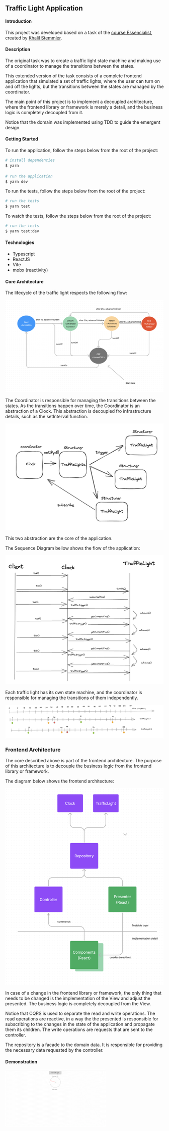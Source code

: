 ## Traffic Light Application

#### Introduction

This project was developed based on a task of the [course Essencialist](https://www.essentialist.dev), created by [Khalil Stemmler](https://github.com/stemmlerjs).

#### Description

The original task was to create a traffic light state machine and making use of a coordinator to manage the transitions between the states.

This extended version of the task consists of a complete frontend application that simulated a set of traffic lights, where the user can turn on and off the lights, but the transitions between the states are managed by the coordinator.

The main point of this project is to implement a decoupled architecture, where the frontend library or framework is merely a detail, and the business logic is completely decoupled from it.

Notice that the domain was implemented using TDD to guide the emergent design.

#### Getting Started

To run the application, follow the steps below from the root of the project:

```bash
# install dependencies
$ yarn

# run the application
$ yarn dev
```

To run the tests, follow the steps below from the root of the project:

```bash
# run the tests
$ yarn test
```

To watch the tests, follow the steps below from the root of the project:

```bash
# run the tests
$ yarn test:dev
```

#### Technologies

- Typescript
- ReactJS
- Vite
- mobx (reactivity)

#### Core Architecture

The lifecycle of the traffic light respects the following flow:

![state machine](./docs/statemachine.png)

The Coordinator is responsible for managing the transitions between the states. As the transitions happen over time, the Coordinator is an abstraction of a Clock. This abstraction is decoupled fro infrastructure details, such as the setInterval function.

![clock abstraction](./docs/clock.png)

This two abstraction are the core of the application.

The Sequence Diagram bellow shows the flow of the application:

![sequence diagram](./docs/sequence-diagram.png)

Each traffic light has its own state machine, and the coordinator is responsible for managing the transitions of them independently.

![timeline](./docs/timeline.png)

### Frontend Architecture

The core described above is part of the frontend architecture. The purpose of this architecture is to decouple the business logic from the frontend library or framework.

The diagram below shows the frontend architecture:

![frontend architecture](./docs/architecture.png)

In case of a change in the frontend library or framework, the only thing that needs to be changed is the implementation of the View and adjust the presented. The business logic is completely decoupled from the View.

Notice that CQRS is used to separate the read and write operations. The read operations are reactive, in a way the the presented is responsible for subscribing to the changes in the state of the application and propagate them its children. The write operations are requests that are sent to the controller.

The repository is a facade to the domain data. It is responsible for providing the necessary data requested by the controller.

#### Demonstration

![demonstration](./docs/application.gif)
